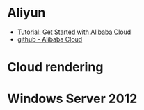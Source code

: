 # Aliyun
- [Tutorial: Get Started with Alibaba Cloud](https://www.youtube.com/watch?v=_eVth3zaDyE)
- [github - Alibaba Cloud](https://github.com/aliyun)
# Cloud rendering

# Windows Server 2012